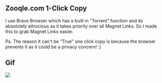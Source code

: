 ## Zooqle.com 1-Click Copy
I use Brave Browser which has a built in "Torrent" function and its absolutely attrocious as it takes priority over all Magnet Links. So I made this to grab Magnet Links easier.

Ps. The reason it can't be "True" one click copy is because the browser prevents it as it could be a privacy concern! :)

## Gif
<img src="https://i.imgur.com/5j7SmeQ.gif">